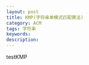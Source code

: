 ```yaml
---
layout: post
title: KMP(字符串单模式匹配算法)
category: ACM
tags: 字符串
keywords: 
description: 
---
```


testKMP